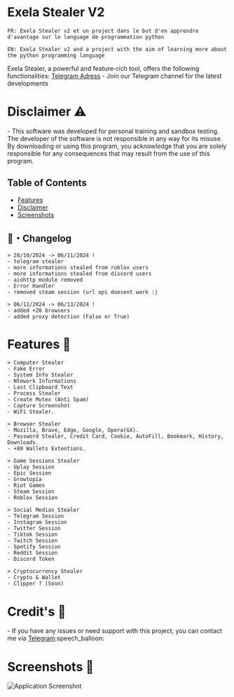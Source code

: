 <h1 id="exela-stealer">Exela Stealer V2</h1> 

```
FR: Exela Stealer v2 et un project dans le but d'en apprendre d'avantage sur le language de programmation python
```

```
EN: Exela Stealer v2 and a project with the aim of learning more about the python programming language 
```
Exela Stealer, a powerful and feature-rich tool, offers the following functionalities:
<a href="https://t.me/Exela_Stealer">Telegram Adress</a> - Join our Telegram channel for the latest developments


<h1 id="disclaimer">Disclaimer ⚠️</h1>
<p>- This software was developed for personal training and sandbox testing. The developer of the software is not responsible in any way for its misuse. By downloading or using this program, you acknowledge that you are solely responsible for any consequences that may result from the use of this program.</p>

<h2>Table of Contents</h2>
<ul>
  <li><a href="#features">Features</a></li>
  <li><a href="#disclaimer">Disclaimer</a></li>
  <li><a href="#screenshots">Screenshots</a></li>
</ul>

## <a id="Changelog"></a>📝・Changelog
```
> 28/10/2024 -> 06/11/2024 !
- telegram stealer
- more informations stealed from roblox users
- more informations stealed from discord users
- aiohttp module removed
- Error Handler
- removed steam session (url api doesent work :|

> 06/11/2024 -> 06/13/2024 !
- added +20 browsers
- added proxy detection (False or True)
```

<h1>Features 🚀</h1>
  
```
> Computer Stealer
- Fake Error
- System Info Stealer
- Ntework Informations
- Last Clipboard Text
- Process Stealer
- Create Mutex (Anti Spam)
- Capture Screenshot
- WiFi Stealer.

> Browser Stealer
- Mozilla, Brave, Edge, Google, Opera(GX).
- Password Stealer, Credit Card, Cookie, AutoFill, Bookmark, History, Downloads.
- +80 Wallets Extentions.

> Game Sessions Stealer
- Uplay Session
- Epic Session
- Growtopia
- Riot Games
- Steam Session
- Roblox Session

> Social Medias Stealer
- Telegram Session 
- Instagram Session 
- Twitter Session 
- Tiktok Session 
- Twitch Session 
- Spotify Session 
- Reddit Session 
- Discord Token 

> Cryptocurrency Stealer
- Crypto & Wallet 
- Clipper ? (Soon)
```



<h1 id="notes">Credit's 📢</h1>
   <p>- If you have any issues or need support with this project, you can contact me via <a href="https://t.me/Exela_Stealer">Telegram</a>:speech_balloon:</p>


<h1 id="screenshots">Screenshots 📸</h1>
<img src="https://i.hizliresim.com/tlw310u.png" alt="Application Screenshot">


